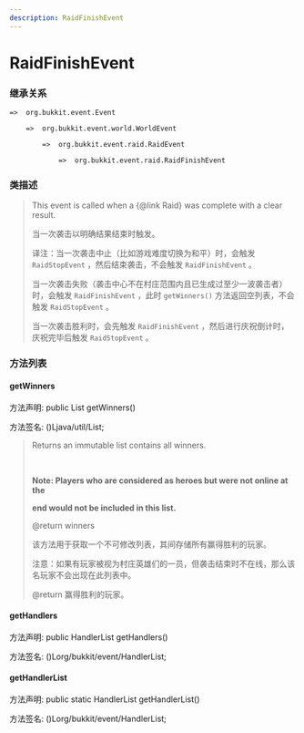 ```yaml
---
description: RaidFinishEvent
---
```


# RaidFinishEvent

### 继承关系

    =>  org.bukkit.event.Event

        =>  org.bukkit.event.world.WorldEvent

            =>  org.bukkit.event.raid.RaidEvent

                =>  org.bukkit.event.raid.RaidFinishEvent

### 类描述

> This event is called when a {@link Raid} was complete with a clear result.
>
> 当一次袭击以明确结果结束时触发。
>
> 译注：当一次袭击中止（比如游戏难度切换为和平）时，会触发 `RaidStopEvent` ，然后结束袭击，不会触发 `RaidFinishEvent` 。
> 
> 当一次袭击失败（袭击中心不在村庄范围内且已生成过至少一波袭击者）时，会触发 `RaidFinishEvent` ，此时 `getWinners()` 方法返回空列表，不会触发 `RaidStopEvent` 。
> 
> 当一次袭击胜利时，会先触发 `RaidFinishEvent` ，然后进行庆祝倒计时，庆祝完毕后触发 `RaidStopEvent` 。

### 方法列表

#### getWinners

方法声明: public List<Player> getWinners()

方法签名: ()Ljava/util/List;

> Returns an immutable list contains all winners.
>
> <br>
>
> <b>Note: Players who are considered as heroes but were not online at the
>
> end would not be included in this list.</b>
>
> @return winners
>
> 该方法用于获取一个不可修改列表，其间存储所有赢得胜利的玩家。
>
> 注意：如果有玩家被视为村庄英雄们的一员，但袭击结束时不在线，那么该名玩家不会出现在此列表中。
>
> @return 赢得胜利的玩家。

#### getHandlers

方法声明: public HandlerList getHandlers()

方法签名: ()Lorg/bukkit/event/HandlerList;

#### getHandlerList

方法声明: public static HandlerList getHandlerList()

方法签名: ()Lorg/bukkit/event/HandlerList;